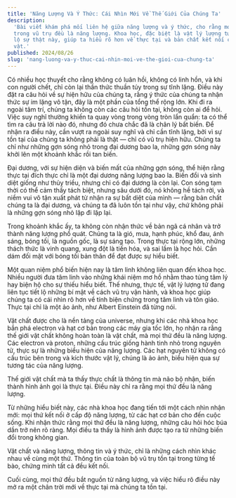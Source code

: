```yaml
---
title: 'Năng Lượng Và Ý Thức: Cái Nhìn Mới Về Thế Giới Của Chúng Ta'
description:
  'Bài viết khám phá mối liên hệ giữa năng lượng và ý thức, cho rằng mọi thứ
  trong vũ trụ đều là năng lượng. Khoa học, đặc biệt là vật lý lượng tử, đang hé
  lộ sự thật này, giúp ta hiểu rõ hơn về thực tại và bản chất kết nối của vạn
  vật.'
published: 2024/08/26
slug: 'nang-luong-va-y-thuc-cai-nhin-moi-ve-the-gioi-cua-chung-ta'
---
```


Có nhiều học thuyết cho rằng không có luân hồi, không có linh hồn, và khi con
người chết, chỉ còn lại thần thức thuần túy trong sự tĩnh lặng. Điều này đặt ra
câu hỏi về sự hiện hữu của chúng ta, rằng ý thức của chúng ta nhận thức sự im
lặng vô tận, đây là một phần của tổng thể rộng lớn. Khi đi ra ngoài tâm trí,
chúng ta không còn các câu hỏi tồn tại, không còn ai để hỏi. Việc suy nghĩ
thường khiến ta quay vòng trong vòng tròn lẩn quẩn: ta có thể tìm ra câu trả lời
nào đó, nhưng đó chưa chắc đã là chân lý bất biến. Để nhận ra điều này, cần vượt
ra ngoài suy nghĩ và chỉ cần tĩnh lặng, bởi vì sự tồn tại của chúng ta không
phải là thật — chỉ có vũ trụ hiện hữu. Chúng ta chỉ như những gợn sóng nhỏ trong
đại dương bao la, những gợn sóng này khởi lên một khoảnh khắc rồi tan biến.

Đại dương, với sự hiện diện và biến mất của những gợn sóng, thể hiện rằng thực
tại đích thực chỉ là một đại dương năng lượng bao la. Biến đổi và sinh diệt
giống như thủy triều, nhưng chỉ có đại dương là còn lại. Con sóng tạm thời có
thể cảm thấy tách biệt, nhưng sâu dưới đó, nó không hề tách rời, và niềm vui vô
tận xuất phát từ nhận ra sự bất diệt của mình — rằng bản chất chúng ta là đại
dương, và chúng ta đã luôn tồn tại như vậy, chứ không phải là những gợn sóng nhỏ
lặp đi lặp lại.

Trong khoảnh khắc ấy, ta không còn nhận thức về bản ngã cá nhân và trở thành
năng lượng phổ quát. Chúng ta là gió, mưa, hạnh phúc, khổ đau, ánh sáng, bóng
tối, là nguồn gốc, là sự sáng tạo. Trong thực tại rộng lớn, những thách thức là
vinh quang, xung đột là tiến hóa, và sai lầm là học hỏi. Cần dám đối mặt với
bóng tối bản thân để đạt được sự hiểu biết.

Một quan niệm phổ biến hiện nay là tâm linh không liên quan đến khoa học. Nhiều
người đưa tâm linh vào những khái niệm mơ hồ nhằm thao túng tâm lý hay biện hộ
cho sự thiếu hiểu biết. Thế nhưng, thực tế, vật lý lượng tử đang liên tục tiết
lộ những bí mật về cách vũ trụ vận hành, và khoa học giúp chúng ta có cái nhìn
rõ hơn về tính biện chứng trong tâm linh và tôn giáo. Thực tại chỉ là một ảo
ảnh, như Albert Einstein đã từng nói.

Vật chất được cho là nền tảng của universe, nhưng khi các nhà khoa học bắn phá
electron và hạt cơ bản trong các máy gia tốc lớn, họ nhận ra rằng thế giới vật
chất không hoàn toàn là vật chất, mà mọi thứ đều là năng lượng. Các electron và
proton, những cấu trúc giống hành tinh nhỏ trong nguyên tử, thực sự là những
biểu hiện của năng lượng. Các hạt nguyên tử không có cấu trúc bên trong và kích
thước vật lý, chúng là ảo ảnh, biểu hiện qua sự tương tác của năng lượng.

Thế giới vật chất mà ta thấy thực chất là thông tin mà não bộ nhận, biến thành
hình ảnh gọi là thực tại. Điều này chỉ ra rằng mọi thứ đều là năng lượng.

Từ những hiểu biết này, các nhà khoa học đang tiến tới một cách nhìn nhận mới:
mọi thứ kết nối ở cấp độ năng lượng, từ các hạt cơ bản cho đến cuộc sống. Khi
nhận thức rằng mọi thứ đều là năng lượng, những câu hỏi hóc búa dần trở nên rõ
ràng. Mọi điều ta thấy là hình ảnh được tạo ra từ những biến đổi trong không
gian.

Vật chất và năng lượng, thông tin và ý thức, chỉ là những cách nhìn khác nhau về
cùng một thứ. Thông tin của toàn bộ vũ trụ tồn tại trong từng tế bào, chứng minh
tất cả đều kết nối.

Cuối cùng, mọi thứ đều bắt nguồn từ năng lượng, và việc hiểu rõ điều này mở ra
một chân trời mới về thực tại mà chúng ta tồn tại.
